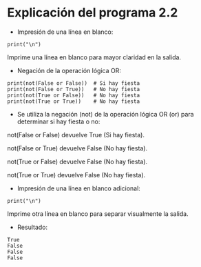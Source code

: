 # Explicación del programa 2.2
- Impresión de una línea en blanco:
```
print("\n")
```
Imprime una línea en blanco para mayor claridad en la salida.

- Negación de la operación lógica OR:
```
print(not(False or False))  # Si hay fiesta
print(not(False or True))   # No hay fiesta
print(not(True or False))   # No hay fiesta
print(not(True or True))    # No hay fiesta
```
- Se utiliza la negación (not) de la operación lógica OR (or) para determinar si hay fiesta o no:

not(False or False) devuelve True (Si hay fiesta).

not(False or True) devuelve False (No hay fiesta).

not(True or False) devuelve False (No hay fiesta).

not(True or True) devuelve False (No hay fiesta).

- Impresión de una línea en blanco adicional:
```
print("\n")
```
Imprime otra línea en blanco para separar visualmente la salida.

- Resultado:
```
True
False
False
False
```
